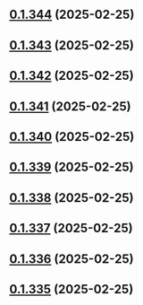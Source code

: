 ## [0.1.344](https://github.com/binary-braids/terraform-oracle/compare/v0.1.343...v0.1.344) (2025-02-25)



## [0.1.343](https://github.com/binary-braids/terraform-oracle/compare/v0.1.342...v0.1.343) (2025-02-25)



## [0.1.342](https://github.com/binary-braids/terraform-oracle/compare/v0.1.341...v0.1.342) (2025-02-25)



## [0.1.341](https://github.com/binary-braids/terraform-oracle/compare/v0.1.340...v0.1.341) (2025-02-25)



## [0.1.340](https://github.com/binary-braids/terraform-oracle/compare/v0.1.339...v0.1.340) (2025-02-25)



## [0.1.339](https://github.com/binary-braids/terraform-oracle/compare/v0.1.338...v0.1.339) (2025-02-25)



## [0.1.338](https://github.com/binary-braids/terraform-oracle/compare/v0.1.337...v0.1.338) (2025-02-25)



## [0.1.337](https://github.com/binary-braids/terraform-oracle/compare/v0.1.336...v0.1.337) (2025-02-25)



## [0.1.336](https://github.com/binary-braids/terraform-oracle/compare/v0.1.335...v0.1.336) (2025-02-25)



## [0.1.335](https://github.com/binary-braids/terraform-oracle/compare/v0.1.334...v0.1.335) (2025-02-25)



